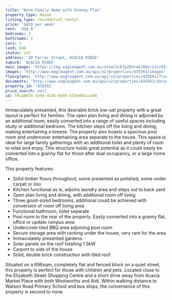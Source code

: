 ```yaml
---
title: 'Warm Family Home with Granny Flat'
property_type: House
listing_type: residential_rental
price: '$410 per week'
rent: '410.0'
bedrooms: 3
bathrooms: 1
cars: 1
land: 698
status: Let
address: '20 Farrar Street, ACACIA RIDGE'
suburb: 'ACACIA RIDGE'
main_image: 'https://img.eagleagent.com.au/ssYwC3cb7pZEUrakJ8bLrLYzc0I=/1280x854/smart/https://s3-us-west-2.amazonaws.com/eagleagent-orig/images/6825621/425628638-image-M.jpg'
images: 'http://www.eagleagent.com.au/api/v2/properties/435561/images'
floorplans: 'http://www.eagleagent.com.au/api/v2/properties/435561/floorplans'
documents: 'http://www.eagleagent.com.au/api/v2/properties/435561/documents'
property_id: '435561'
price_search: null
id: f0ca86f8-5e9e-4236-860d-553e981cca90
---
```

Immaculately presented, this desirable brick low-set property with a great layout is perfect for families. The open plan living and dining is adjoined by an additional room, easily converted into a range of useful spaces including study or additional bedroom. The kitchen steps off the living and dining, making entertaining a breeze. The property also boasts a spacious pool room and undercover entertaining area separate to the house. This space is ideal for large family gatherings with an additional toilet and plenty of room to relax and enjoy. This structure holds great potential as it could easily be converted into a granny flat for those after dual occupancy, or a large home office.

This property features:

*  Solid timber floors throughout, some presented as polished, some under carpet or lino
*  Kitchen functional as is, adjoins laundry area and steps out to back yard
*  Open plan living and dining, with additional room off living
*  Three good-sized bedrooms, additional could be achieved with conversion of room off living area
*  Functional bathroom, toilet separate
*  Pool room to the rear of the property. Easily converted into a granny flat, office or update rumpus area
*  Undercover tiled BBQ area adjoining pool room
*  Secure storage area with racking under the house, very rare for the area
*  Immaculately presented gardens
*  Solar panels on the roof totalling 1.5kW
*  Carport to side of the house
*  Solid, double brick construction with tiled roof

Situated on a 698sqm, completely flat and fenced block on a quiet street, this property is perfect for those with children and pets. Located close to the Elizabeth Street Shopping Centre and a short drive away from Acacia Market Place with both Woolworths and Aldi. Within walking distance to Watson Road Primary School and bus stops, the convenience of this property is second to none.